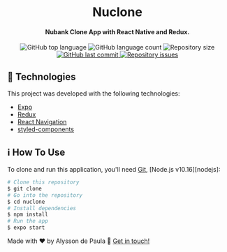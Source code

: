 <h1 align="center">
    Nuclone
</h1>

<h4 align="center">
  Nubank Clone App with React Native and Redux.
</h4>

<p align="center">
  <img alt="GitHub top language" src="https://img.shields.io/github/languages/top/alyssondepaula/nuclone.svg">

  <img alt="GitHub language count" src="https://img.shields.io/github/languages/count/alyssondepaula/nuclone.svg">

  <img alt="Repository size" src="https://img.shields.io/github/repo-size/alyssondepaula/nuclone.svg">
  <a href="https://github.com/alyssondepaula/nuclone/commits/master">
    <img alt="GitHub last commit" src="https://img.shields.io/github/last-commit/alyssondepaula/nuclone.svg">
  </a>

  <a href="https://github.com/alyssondepaula/nuclone/issues">
    <img alt="Repository issues" src="https://img.shields.io/github/issues/alyssondepaula/nuclone.svg">
  </a>
</p>

## :rocket: Technologies

This project was developed with the following technologies:

-  [Expo](https://docs.expo.dev/)
-  [Redux](https://redux.js.org/)
-  [React Navigation](https://reactnavigation.org/)
-  [styled-components](https://www.styled-components.com/)

## :information_source: How To Use

To clone and run this application, you'll need [Git](https://git-scm.com), [Node.js v10.16][nodejs]:

```bash
# Clone this repository
$ git clone
# Go into the repository
$ cd nuclone
# Install dependencies
$ npm install
# Run the app
$ expo start
```

Made with ♥ by Alysson de Paula :wave: [Get in touch!](https://www.linkedin.com/in/alyssonjrdepaula/)
